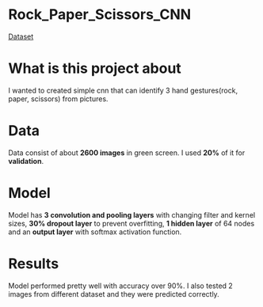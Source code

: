 # Rock_Paper_Scissors_CNN

[Dataset](https://www.kaggle.com/drgfreeman/rockpaperscissors)

# What is this project about
I wanted to created simple cnn that can identify 3 hand gestures(rock, paper, scissors) from pictures.

# Data
Data consist of about **2600 images** in green screen. I used **20%** of it for **validation**. 

# Model
Model has **3 convolution and pooling layers** with changing filter and kernel sizes, **30% dropout layer** to prevent overfitting, **1 hidden layer** of 64 nodes and an **output layer** with softmax activation function.

# Results
Model performed pretty well with accuracy over 90%. I also tested 2 images from different dataset and they were predicted correctly.




